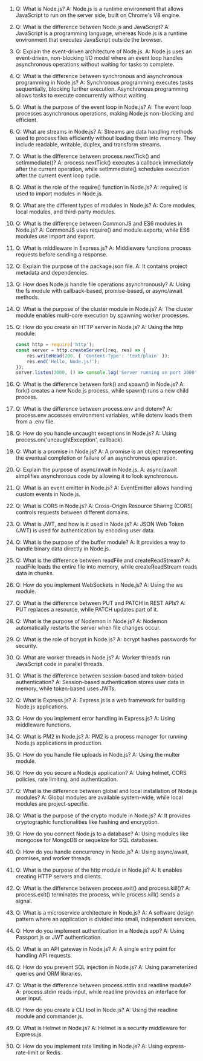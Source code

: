 1. Q: What is Node.js?
   A: Node.js is a runtime environment that allows JavaScript to run on the server side, built on Chrome's V8 engine.

2. Q: What is the difference between Node.js and JavaScript?
   A: JavaScript is a programming language, whereas Node.js is a runtime environment that executes JavaScript outside the browser.

3. Q: Explain the event-driven architecture of Node.js.
   A: Node.js uses an event-driven, non-blocking I/O model where an event loop handles asynchronous operations without waiting for tasks to complete.

4. Q: What is the difference between synchronous and asynchronous programming in Node.js?
   A: Synchronous programming executes tasks sequentially, blocking further execution. Asynchronous programming allows tasks to execute concurrently without waiting.

5. Q: What is the purpose of the event loop in Node.js?
   A: The event loop processes asynchronous operations, making Node.js non-blocking and efficient.

6. Q: What are streams in Node.js?
   A: Streams are data handling methods used to process files efficiently without loading them into memory. They include readable, writable, duplex, and transform streams.

7. Q: What is the difference between process.nextTick() and setImmediate()?
   A: process.nextTick() executes a callback immediately after the current operation, while setImmediate() schedules execution after the current event loop cycle.

8. Q: What is the role of the require() function in Node.js?
   A: require() is used to import modules in Node.js.

9. Q: What are the different types of modules in Node.js?
   A: Core modules, local modules, and third-party modules.

10. Q: What is the difference between CommonJS and ES6 modules in Node.js?
    A: CommonJS uses require() and module.exports, while ES6 modules use import and export.

11. Q: What is middleware in Express.js?
    A: Middleware functions process requests before sending a response.

12. Q: Explain the purpose of the package.json file.
    A: It contains project metadata and dependencies.

13. Q: How does Node.js handle file operations asynchronously?
    A: Using the fs module with callback-based, promise-based, or async/await methods.

14. Q: What is the purpose of the cluster module in Node.js?
    A: The cluster module enables multi-core execution by spawning worker processes.

15. Q: How do you create an HTTP server in Node.js?
    A: Using the http module:
    ```js
    const http = require('http');
    const server = http.createServer((req, res) => {
        res.writeHead(200, { 'Content-Type': 'text/plain' });
        res.end('Hello, Node.js!');
    });
    server.listen(3000, () => console.log('Server running on port 3000'));
    ```

16. Q: What is the difference between fork() and spawn() in Node.js?
    A: fork() creates a new Node.js process, while spawn() runs a new child process.

17. Q: What is the difference between process.env and dotenv?
    A: process.env accesses environment variables, while dotenv loads them from a .env file.

18. Q: How do you handle uncaught exceptions in Node.js?
    A: Using process.on('uncaughtException', callback).

19. Q: What is a promise in Node.js?
    A: A promise is an object representing the eventual completion or failure of an asynchronous operation.

20. Q: Explain the purpose of async/await in Node.js.
    A: async/await simplifies asynchronous code by allowing it to look synchronous.

21. Q: What is an event emitter in Node.js?
    A: EventEmitter allows handling custom events in Node.js.

22. Q: What is CORS in Node.js?
    A: Cross-Origin Resource Sharing (CORS) controls requests between different domains.

23. Q: What is JWT, and how is it used in Node.js?
    A: JSON Web Token (JWT) is used for authentication by encoding user data.

24. Q: What is the purpose of the buffer module?
    A: It provides a way to handle binary data directly in Node.js.

25. Q: What is the difference between readFile and createReadStream?
    A: readFile loads the entire file into memory, while createReadStream reads data in chunks.

26. Q: How do you implement WebSockets in Node.js?
    A: Using the ws module.

27. Q: What is the difference between PUT and PATCH in REST APIs?
    A: PUT replaces a resource, while PATCH updates part of it.

28. Q: What is the purpose of Nodemon in Node.js?
    A: Nodemon automatically restarts the server when file changes occur.

29. Q: What is the role of bcrypt in Node.js?
    A: bcrypt hashes passwords for security.

30. Q: What are worker threads in Node.js?
    A: Worker threads run JavaScript code in parallel threads.

31. Q: What is the difference between session-based and token-based authentication?
    A: Session-based authentication stores user data in memory, while token-based uses JWTs.

32. Q: What is Express.js?
    A: Express.js is a web framework for building Node.js applications.

33. Q: How do you implement error handling in Express.js?
    A: Using middleware functions.

34. Q: What is PM2 in Node.js?
    A: PM2 is a process manager for running Node.js applications in production.

35. Q: How do you handle file uploads in Node.js?
    A: Using the multer module.

36. Q: How do you secure a Node.js application?
    A: Using helmet, CORS policies, rate limiting, and authentication.

37. Q: What is the difference between global and local installation of Node.js modules?
    A: Global modules are available system-wide, while local modules are project-specific.

38. Q: What is the purpose of the crypto module in Node.js?
    A: It provides cryptographic functionalities like hashing and encryption.

39. Q: How do you connect Node.js to a database?
    A: Using modules like mongoose for MongoDB or sequelize for SQL databases.

40. Q: How do you handle concurrency in Node.js?
    A: Using async/await, promises, and worker threads.

41. Q: What is the purpose of the http module in Node.js?
    A: It enables creating HTTP servers and clients.

42. Q: What is the difference between process.exit() and process.kill()?
    A: process.exit() terminates the process, while process.kill() sends a signal.

43. Q: What is a microservice architecture in Node.js?
    A: A software design pattern where an application is divided into small, independent services.

44. Q: How do you implement authentication in a Node.js app?
    A: Using Passport.js or JWT authentication.

45. Q: What is an API gateway in Node.js?
    A: A single entry point for handling API requests.

46. Q: How do you prevent SQL injection in Node.js?
    A: Using parameterized queries and ORM libraries.

47. Q: What is the difference between process.stdin and readline module?
    A: process.stdin reads input, while readline provides an interface for user input.

48. Q: How do you create a CLI tool in Node.js?
    A: Using the readline module and commander.js.

49. Q: What is Helmet in Node.js?
    A: Helmet is a security middleware for Express.js.

50. Q: How do you implement rate limiting in Node.js?
    A: Using express-rate-limit or Redis.

